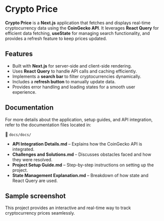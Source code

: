 # Crypto Price

**Crypto Price** is a **Next.js** application that fetches and displays real-time cryptocurrency data using the **CoinGecko API**. It leverages **React Query** for efficient data fetching, **useState** for managing search functionality, and provides a refresh feature to keep prices updated.

## Features
- Built with **Next.js** for server-side and client-side rendering.
- Uses **React Query** to handle API calls and caching efficiently.
- Implements a **search bar** to filter cryptocurrencies dynamically.
- Includes a **refresh button** to manually update data.
- Provides error handling and loading states for a smooth user experience.

## Documentation
For more details about the application, setup guides, and API integration, refer to the documentation files located in:

📂 `docs/docs/`  
- **API Integration Details.md** – Explains how the CoinGecko API is integrated.  
- **Challenges and Solutions.md** – Discusses obstacles faced and how they were resolved.  
- **Project Setup Guide.md** – Step-by-step instructions on setting up the project.  
- **State Management Explanation.md** – Breakdown of how state and React Query are used.  

## Sample screenshot



This project provides an interactive and real-time way to track cryptocurrency prices seamlessly.
